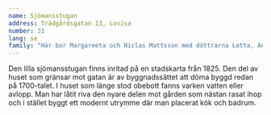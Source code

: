 ```yaml
---
name: Sjömansstugan
address: Trädgårdsgatan 13, Lovisa
number: 31
lang: se
family: "Här bor Margareeta och Niclas Mattsson med döttrarna Lotta, Anna och Lina. Familjen köpte tomten 2008 och började med att bygga en bastu och ett rum på den nedre delen av tomten. Där skulle man bo medan Sjömansstugan renoverades. På den tiden jobbade bägge föräldrarna i Helsingfors och Sjömansstugan skulle främst vara ett veckosluts- och sommarhem.\nEfter några år bestämde sig familjen för att bo i Lovisa på heltid och flyttade in i bastubyggnaden. Men då renoveringen drog ut på tiden köptes en höghuslägenhet i närheten.\n– Det känns som om jag minst femtio gånger sagt att snart är vi klara med allt, säger Margareeta med ett skratt. Men eftersom jag till en viss del vill renovera enligt traditionella metoder har mycket tagit längre tid än jag kunnat tänka mig. Att klä väggarna inomhus med lera var bara ett av flera tidskrävande moment.\nNu hoppas familjen ändå kunna ta Sjömansstugan i användning den här hösten. En del taklister fattas och elarbeten ska ännu utföras.\nFör Margareeta är renoveringen är kär hobby. Annars tar fotbollen en stor del av familjens tid. Pappa Niclas är tränare och alla tre flickor spelar i FC Lovisa."
---
```

Den lilla sjömansstugan finns inritad på en stadskarta från 1825. Den del av huset som gränsar mot gatan är av byggnadssättet att döma byggd redan på 1700-talet. I huset som länge stod obebott fanns varken vatten eller avlopp. Man har låtit riva den nyare delen mot gården som nästan rasat ihop och i stället byggt ett modernt utrymme där man placerat kök och badrum.
